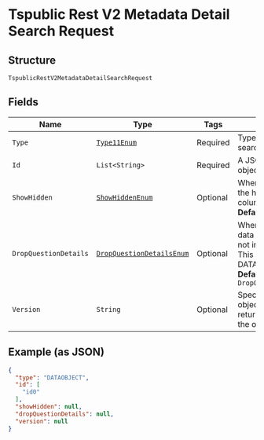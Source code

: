 
# Tspublic Rest V2 Metadata Detail Search Request

## Structure

`TspublicRestV2MetadataDetailSearchRequest`

## Fields

| Name | Type | Tags | Description | Getter | Setter |
|  --- | --- | --- | --- | --- | --- |
| `Type` | [`Type11Enum`](../../doc/models/type-11-enum.md) | Required | Type of the metadata object being searched. Valid values | Type11Enum getType() | setType(Type11Enum type) |
| `Id` | `List<String>` | Required | A JSON array of GUIDs of the objects. | List<String> getId() | setId(List<String> id) |
| `ShowHidden` | [`ShowHiddenEnum`](../../doc/models/show-hidden-enum.md) | Optional | When set to true, returns details of the hidden objects, such as a column in a worksheet or a table.<br>**Default**: `ShowHiddenEnum.ENUM_FALSE` | ShowHiddenEnum getShowHidden() | setShowHidden(ShowHiddenEnum showHidden) |
| `DropQuestionDetails` | [`DropQuestionDetailsEnum`](../../doc/models/drop-question-details-enum.md) | Optional | When set to true, the search assist data associated with a worksheet is not included in the API response. This attribute is applicable only for DATAOBJECT data type.<br>**Default**: `DropQuestionDetailsEnum.ENUM_FALSE` | DropQuestionDetailsEnum getDropQuestionDetails() | setDropQuestionDetails(DropQuestionDetailsEnum dropQuestionDetails) |
| `Version` | `String` | Optional | Specify the version to retrieve the objects from. By default, the API returns metadata for all versions of the object. | String getVersion() | setVersion(String version) |

## Example (as JSON)

```json
{
  "type": "DATAOBJECT",
  "id": [
    "id0"
  ],
  "showHidden": null,
  "dropQuestionDetails": null,
  "version": null
}
```

